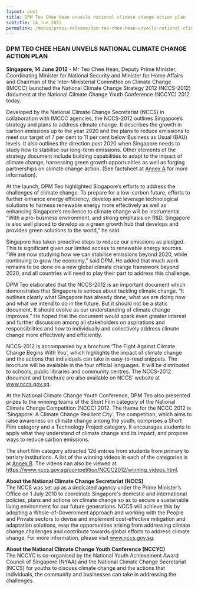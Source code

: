 ```yaml
---
layout: post
title: DPM Teo Chee Hean unveils national climate change action plan
subtitle: 14 Jun 2012
permalink: /media/press-release/dpm-teo-chee-hean-unveils-national-climate-change-action-plan
---
```


### DPM TEO CHEE HEAN UNVEILS NATIONAL CLIMATE CHANGE ACTION PLAN

**Singapore, 14 June 2012** - Mr Teo Chee Hean, Deputy Prime Minister, Coordinating Minister for National Security and Minister for Home Affairs and Chairman of the Inter-Ministerial Committee on Climate Change (IMCCC) launched the National Climate Change Strategy 2012 (NCCS-2012) document at the National Climate Change Youth Conference (NCCYC) 2012 today.

Developed by the National Climate Change Secretariat (NCCS) in collaboration with IMCCC agencies, the NCCS-2012 outlines Singapore’s strategy and plans to address climate change. It describes the growth in carbon emissions up to the year 2020 and the plans to reduce emissions to meet our target of 7 per cent to 11 per cent below Business as Usual (BAU) levels. It also outlines the direction post 2020 when Singapore needs to study how to stabilise our long-term emissions. Other elements of the strategy document include building capabilities to adapt to the impact of climate change, harnessing green growth opportunities as well as forging partnerships on climate change action. (See factsheet at [<a href="/docs/default-source/news-documents/nccs-2012_press_release_annex_a.pdf" target="_blank">Annex A</a>](/docs/default-source/news-documents/nccs-2012_press_release_annex_a.pdf) for more information).

At the launch, DPM Teo highlighted Singapore’s efforts to address the challenges of climate change. To prepare for a low-carbon future, efforts to further enhance energy efficiency, develop and leverage technological solutions to harness renewable energy more effectively as well as enhancing Singapore’s resilience to climate change will be instrumental. “With a pro-business environment, and strong emphasis on R&D, Singapore is also well placed to develop as a green growth hub that develops and provides green solutions to the world,” he said.

Singapore has taken proactive steps to reduce our emissions as pledged. This is significant given our limited access to renewable energy sources. “We are now studying how we can stabilise emissions beyond 2020, while continuing to grow the economy,” said DPM. He added that much work remains to be done on a new global climate change framework beyond 2020, and all countries will need to play their part to address this challenge.

DPM Teo elaborated that the NCCS-2012 is an important document which demonstrates that Singapore is serious about tackling climate change. “It outlines clearly what Singapore has already done, what we are doing now and what we intend to do in the future. But it should not be a static document. It should evolve as our understanding of climate change improves.” He hoped that the document would spark even greater interest and further discussion among all stakeholders on aspirations and responsibilities and how to individually and collectively address climate change more effectively and efficiently.

NCCS-2012 is accompanied by a brochure ‘The Fight Against Climate Change Begins With You’, which highlights the impact of climate change and the actions that individuals can take in easy-to-read snippets. The brochure will be available in the four official languages. It will be distributed to schools, public libraries and community centres. The NCCS-2012 document and brochure are also available on NCCS’ website at [<a href="https://www.nccs.gov.sg/" target="_blank">www.nccs.gov.sg</a>](https://www.nccs.gov.sg/).

At the National Climate Change Youth Conference, DPM Teo also presented prizes to the winning teams of the Short Film category of the National Climate Change Competition (NCCC) 2012. The theme for the NCCC 2012 is ‘Singapore: A Climate Change Resilient City’. The competition, which aims to raise awareness on climate change among the youth, comprises a Short Film category and a Technology Project category. It encourages students to apply what they understand of climate change and its impact, and propose ways to reduce carbon emissions.

The short film category attracted 126 entries from students from primary to tertiary institutions. A list of the winning videos in each of the categories is at [<a href="/docs/default-source/news-documents/nccs-2012_press_release_annex_b.pdf" target="_blank">Annex B</a>](/docs/default-source/news-documents/nccs-2012_press_release_annex_b.pdf). The videos can also be viewed at https://www.nccs.gov.sg/competition/NCCC2012/winning_videos.html.

**About the National Climate Change Secretariat (NCCS)**    
The NCCS was set up as a dedicated agency under the Prime Minister’s Office on 1 July 2010 to coordinate Singapore's domestic and international policies, plans and actions on climate change so as to secure a sustainable living environment for our future generations. NCCS will achieve this by adopting a Whole-of-Government approach and working with the People and Private sectors to devise and implement cost-effective mitigation and adaptation solutions, reap the opportunities arising from addressing climate change challenges and contribute towards global efforts to address climate change. For more information, please visit [<a href="https://www.nccs.gov.sg/" target="_blank">www.nccs.gov.sg</a>](https://www.nccs.gov.sg/).

**About the National Climate Change Youth Conference (NCCYC)**  
The NCCYC is co-organised by the National Youth Achievement Award Council of Singapore (NYAA) and the National Climate Change Secretariat (NCCS) for youths to discuss climate change and the actions that individuals, the community and businesses can take in addressing the challenges.
